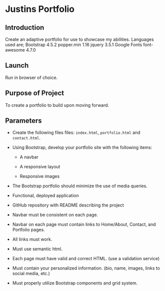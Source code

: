 
# Justins Portfolio
## Introduction
Create an adaptive portfolio for use to showcase my abilities. 
Languages used are;
Bootstrap 4.5.2
popper.min 1.16
jquery 3.5.1
Google Fonts
font-awesome 4.7.0

## Launch
Run in browser of choice.

## Purpose of Project
To create a portfolio to build upon moving forward.


## Parameters
* Create the following files files: `index.html`, `portfolio.html` and `contact.html`.

* Using Bootstrap, develop your portfolio site with the following items:

   * A navbar

   * A responsive layout

   * Responsive images

* The Bootstrap portfolio should minimize the use of media queries.

* Functional, deployed application

* GitHub repository with README describing the project

* Navbar must be consistent on each page.

* Navbar on each page must contain links to Home/About, Contact, and Portfolio pages.

* All links must work.

* Must use semantic html.

* Each page must have valid and correct HTML. (use a validation service)

* Must contain your personalized information. (bio, name, images, links to social media, etc.)

* Must properly utilize Bootstrap components and grid system.